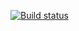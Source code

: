 [![Build status](https://ci.appveyor.com/api/projects/status/l8xfcq8tt2k838x3/branch/main?svg=true)](https://ci.appveyor.com/project/Nikita48884/rest2/branch/main)